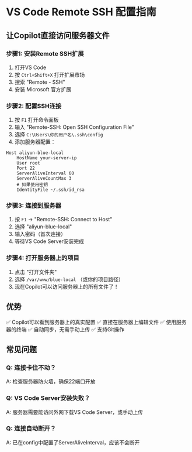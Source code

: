 # VS Code Remote SSH 配置指南

## 让Copilot直接访问服务器文件

### 步骤1: 安装Remote SSH扩展

1. 打开VS Code
2. 按 `Ctrl+Shift+X` 打开扩展市场
3. 搜索 "Remote - SSH"
4. 安装 Microsoft 官方扩展

### 步骤2: 配置SSH连接

1. 按 `F1` 打开命令面板
2. 输入 "Remote-SSH: Open SSH Configuration File"
3. 选择 `C:\Users\你的用户名\.ssh\config`
4. 添加服务器配置：

```ssh-config
Host aliyun-blue-local
    HostName your-server-ip
    User root
    Port 22
    ServerAliveInterval 60
    ServerAliveCountMax 3
    # 如果使用密钥
    IdentityFile ~/.ssh/id_rsa
```

### 步骤3: 连接到服务器

1. 按 `F1` → "Remote-SSH: Connect to Host"
2. 选择 "aliyun-blue-local"
3. 输入密码（首次连接）
4. 等待VS Code Server安装完成

### 步骤4: 打开服务器上的项目

1. 点击 "打开文件夹"
2. 选择 `/var/www/blue-local` （或你的项目路径）
3. 现在Copilot可以访问服务器上的所有文件了！

## 优势

✅ Copilot可以看到服务器上的真实配置
✅ 直接在服务器上编辑文件
✅ 使用服务器的终端
✅ 自动同步，无需手动上传
✅ 支持Git操作

## 常见问题

### Q: 连接卡住不动？
A: 检查服务器防火墙，确保22端口开放

### Q: VS Code Server安装失败？
A: 服务器需要能访问外网下载VS Code Server，或手动上传

### Q: 连接自动断开？
A: 已在config中配置了ServerAliveInterval，应该不会断开
